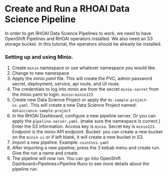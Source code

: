 # Create and Run a RHOAI Data Science Pipeline

In order to get RHOAI Data Science Pipelines to work, we need to have OpenShift Pipelines and RHOAI operators installed.
We also need an S3 storage bucket. In this tutorial, the operators should be already be installed.

### Setting up and using Minio.
 1. Create `minio` namespace or use whatever namespace you would like.
 2. Change to new namespace
 3. Apply the _minio.yaml_ file.
    This will create the PVC, admin password secret, deployment, service, api route, and UI route.
 4. The credentials to log into minio are from the secret `minio-secret` from the minio.yaml to login. `minio:minio123`
 5. Create new Data Science Project or apply the `ds-sample-project-ns.yaml`. This will create a new Data Science Project named: `datascience-sample-project`
 6. In the RHOAI Dashboard, configure a new pipeline server. Or you can apply the `pipeline-server.yaml`. (make sure the namespace is correct.)
    Enter the S3 information. Access key is `minio`. Secret key is `minio123`. Endpoint is the minio API endpoint. Bucket: you can create a new bucket on the `minio-ui` or if left blank, it will create a new bucket in S3.
 7. Import a new pipeline. Example: `cointoss.yaml`
 8. After importing a new pipeline, press the 3 kebab menu and create run. Give the run a name and create.
 9. The pipeline will now run. You can go into OpenShift Dashboard>Pipelines>Pipeline Runs to see more details about the pipeline run.